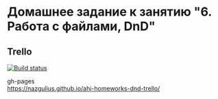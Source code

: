 # Домашнее задание к занятию "6. Работа с файлами, DnD"  
## Trello  

[![Build status](https://ci.appveyor.com/api/projects/status/9lrbw28dp356fg6h?svg=true)](https://ci.appveyor.com/project/Nazgulius/ahj-homeworks-dnd-trello)
  
gh-pages  
https://nazgulius.github.io/ahj-homeworks-dnd-trello/
